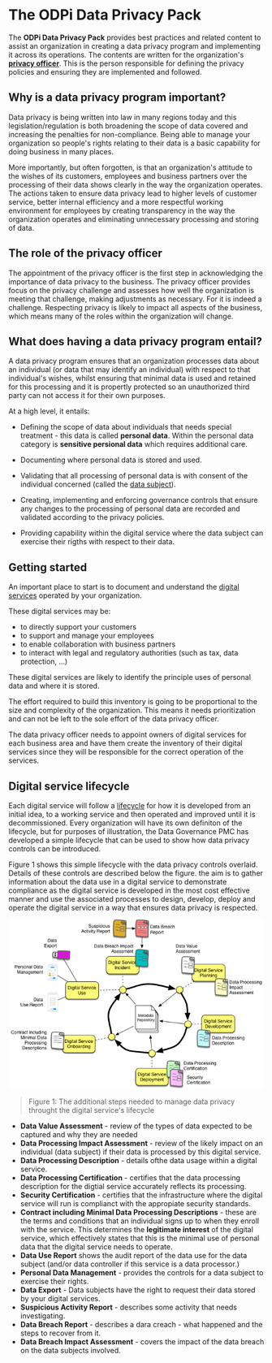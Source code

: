 <!-- SPDX-License-Identifier: CC-BY-4.0 -->
<!-- Copyright Contributors to the ODPi Data Governance project. -->

# The ODPi Data Privacy Pack

The **ODPi Data Privacy Pack** provides best practices and related content to assist an organization in creating a data privacy
program and implementing it across its operations.  The contents are written for the organization's
**[privacy officer](https://odpi.github.io/data-governance/roles/privacy-officer-role.html)**.
This is the person responsible for defining the privacy policies and ensuring they are implemented and followed.

## Why is a data privacy program important?

Data privacy is being written into law in many regions today and this legislation/regulation
is both broadening the scope of data covered and
increasing the penalties for non-compliance.
Being able to manage your organization so people's rights relating to their data
is a basic capability for doing business in many places.

More importantly, but often forgotten, is that an organization's attitude to the wishes of its customers, employees and business
partners over the processing of their data shows clearly in the way the organization operates.
The actions taken to ensure data privacy lead to higher levels of customer service, better internal efficiency and
a more respectful working environment for employees by creating transparency in the way the organization
operates and eliminating unnecessary processing and storing of data.

## The role of the privacy officer

The appointment of the privacy officer is the first step in acknowledging the importance of data privacy to the business.
The privacy officer provides focus on the privacy challenge and assesses how well the organization is meeting that challenge,
making adjustments as necessary.
For it is indeed a challenge.
Respecting privacy is likely to impact all aspects of the business, which means many of the
roles within the organization will change.

## What does having a data privacy program entail?

A data privacy program ensures that an organization processes data about an individual (or data that may identify an individual) with
respect to that individual's wishes, whilst ensuring that minimal data is used and retained for this processing and 
it is propertly protected so an unauthorized third party can not access it for their own purposes.

At a high level, it entails:

* Defining the scope of data about individuals that needs special treatment - this data is called **personal data**.
Within the personal data category is **sensitive persional data** which requires additional care.

* Documenting where personal data is stored and used.

* Validating that all processing of personal data is with consent of the individual concerned (called the [data subject](https://odpi.github.io/data-governance/roles/data-subject-role.html)).

* Creating, implementing and enforcing governance controls that ensure any changes to the processing of
personal data are recorded and validated according to the privacy policies.

* Providing capability within the digital service where the data subject can exercise their rigths with respect to their data.

## Getting started

An important place to start is to document and understand the 
[digital services](https://odpi.github.io/data-governance/digital-services) operated by your organization.

These digital services may be:
* to directly support your customers
* to support and manage your employees
* to enable collaboration with business partners
* to interact with legal and regulatory authorities (such as tax, data protection, ...)

These digital services are likely to identify the principle uses of personal data and where it is stored.

The effort required to build this inventory is going to be proportional to the size and complexity of the organization.
This means it needs prioritization and can not be left to the sole effort of the data privacy officer.

The data privacy officer needs to appoint owners of digital services for each business area and have them create
the inventory of their digital services since they will be responsible for the correct operation of the services.

## Digital service lifecycle

Each digital service will follow a [lifecycle](https://odpi.github.io/data-governance/digital-services/digital-service-lifecycle)
for how it is developed from an initial idea, to a working service and then operated
and improved until it is decommissioned.  Every organization will have its own definiton of the lifecycle, but for purposes
of illustration, the Data Governance PMC has developed a simple lifecycle that can be used to show how data privacy
controls can be introduced.

Figure 1 shows this simple lifecycle with the data privacy controls overlaid.  Details of these controls are described
below the figure.  the aim is to gather information about the data use in a digital service to demonstrate compliance
as the digital service is developed in the most cost effective manner and use the associated processes to design, develop,
deploy and operate the digital service in a way that ensures data privacy is respected.

![Figure 1](digital-service-lifecycle-with-data-privacy-controls.png)
> Figure 1: The additional steps needed to manage data privacy throught the digital service's lifecycle

* **Data Value Assessment** - review of the types of data expected to be captured and why they are needed
* **Data Processing Impact Assessment** - review of the likely impact on an individual (data subject) if their data is processed
by this digital service.
* **Data Processing Description** - details ofthe data usage within a digital service.
* **Data Processing Certification** - certifies that the data processing description for the digtial service accurately reflects
its processing.
* **Security Certification** - certifies that the infrastructure where the digital service will run is complianct with the
appropiate security standards.
* **Contract including Minimal Data Processing Descriptions** - these are the terms and conditions that an individual signs up to when
they enroll with the service.  This determines the **legitimate interest** of the digital service, which effectively states
that this is the minimal use of personal data that the digital service needs to operate.
* **Data Use Report** shows the audit report of the data use for the data subject (and/or data controller if this service
is a data processor.)
* **Personal Data Management** - provides the controls for a data subject to exercise their rights.
* **Data Export** - Data subjects have the right to request their data stored by your digital services.
* **Suspicious Activity Report** - describes some activity that needs investigating.
* **Data Breach Report** - describes a dara creach - what happened and the steps to recover from it.
* **Data Breach Impact Assessment** - covers the impact of the data breach on the data subjects involved.

